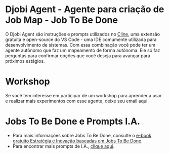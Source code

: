 # Djobi Agent - Agente para criação de Job Map - Job To Be Done
O Djobi Agent são instruções e prompts utilizados no [Cline](https://github.com/cline/cline), uma extensão gratuita e open-source do VS Code - uma IDE comumente utilizada para desenvolvimento de sistemas.
Com essa combinação você pode ter um agente autônomo que faz um mapeamento de forma autônoma. Ele só faz perguntas para confirmar opções que você deseja para avançar para próximos estágios.

# Workshop

Se você tem interesse em participar de um workshop para aprender a usar e realizar mais experimentos com esse agente, deixe seu email aqui.

# Jobs To Be Done e Prompts I.A.

- Para mais informações sobre Jobs To Be Done, consulte o [e-book gratuito Estratégia e Inovação baseadas em Jobs To Be Done](https://calirenato82.substack.com/p/e-book-jobs-to-be-done-em-portugues).
- Para encontrar mais prompts de I.A., [clique aqui](https://calirenato82.substack.com/i/141662256/prompts-ia-para-problem-space).
